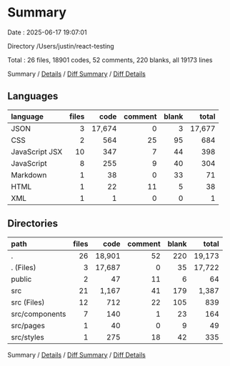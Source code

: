 # Summary

Date : 2025-06-17 19:07:01

Directory /Users/justin/react-testing

Total : 26 files,  18901 codes, 52 comments, 220 blanks, all 19173 lines

Summary / [Details](details.md) / [Diff Summary](diff.md) / [Diff Details](diff-details.md)

## Languages
| language | files | code | comment | blank | total |
| :--- | ---: | ---: | ---: | ---: | ---: |
| JSON | 3 | 17,674 | 0 | 3 | 17,677 |
| CSS | 2 | 564 | 25 | 95 | 684 |
| JavaScript JSX | 10 | 347 | 7 | 44 | 398 |
| JavaScript | 8 | 255 | 9 | 40 | 304 |
| Markdown | 1 | 38 | 0 | 33 | 71 |
| HTML | 1 | 22 | 11 | 5 | 38 |
| XML | 1 | 1 | 0 | 0 | 1 |

## Directories
| path | files | code | comment | blank | total |
| :--- | ---: | ---: | ---: | ---: | ---: |
| . | 26 | 18,901 | 52 | 220 | 19,173 |
| . (Files) | 3 | 17,687 | 0 | 35 | 17,722 |
| public | 2 | 47 | 11 | 6 | 64 |
| src | 21 | 1,167 | 41 | 179 | 1,387 |
| src (Files) | 12 | 712 | 22 | 105 | 839 |
| src/components | 7 | 140 | 1 | 23 | 164 |
| src/pages | 1 | 40 | 0 | 9 | 49 |
| src/styles | 1 | 275 | 18 | 42 | 335 |

Summary / [Details](details.md) / [Diff Summary](diff.md) / [Diff Details](diff-details.md)